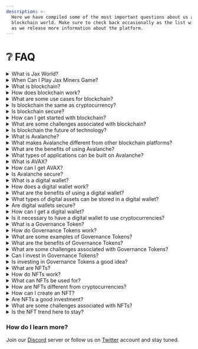 ```yaml
---
description: >-
  Here we have compiled some of the most important questions about us and
  blockchain world. Make sure to check back occasionally as the list will grow
  as we release more information about the platform.
---
```


# ❔ FAQ

<details>

<summary>What is Jax World?</summary>

Jax World is a blockchain platform where our team is developing Jax Miners - a wild west inspired world where will be able to step into the role of a miner, buy land, own mine, hire miners, buy mining equipment to improve their mining rate, compete with other mine owners and win various rewards. Along with our main game we will provide our users with various services and applications including but not limited to weekly raffles, lotteries, rewards based mini games and many more.

</details>

<details>

<summary>When Can I Play Jax Miners Game?</summary>

Jax Miners is currently in Pre-Production stage, our team is working very hard to start the Production stage where pre-alpha version of the game will be developed and tested by us and some of our early community members.\
Bellow are all stages of our game development plan:

<img src="https://learn.g2.com/hubfs/stages-of-game-development-1.png" alt="" data-size="original">

Follow our official channels for further news and updates about the platform.

</details>

<details>

<summary>What is blockchain? </summary>

Blockchain is a distributed digital ledger that records transactions in a secure and transparent way. It enables the creation of a decentralized database that is not controlled by any single entity, making it a more secure and reliable way to store and share information.

</details>

<details>

<summary>How does blockchain work? </summary>

Blockchain uses cryptography to create a secure, decentralized database of transactions. Each block in the chain contains a digital signature, timestamp, and transaction data, and is connected to the previous block in the chain, creating a permanent and tamper-proof record of all transactions.

</details>

<details>

<summary>What are some use cases for blockchain? </summary>

Blockchain has a variety of use cases, including digital identity verification, supply chain management, voting systems, and secure peer-to-peer transactions.

</details>

<details>

<summary>Is blockchain the same as cryptocurrency? </summary>

No, blockchain is the technology that enables cryptocurrencies like Bitcoin and Ethereum to function. Cryptocurrencies are a type of digital asset that are secured and managed using blockchain technology.

</details>

<details>

<summary>Is blockchain secure? </summary>

Yes, blockchain is considered to be a secure and tamper-proof way to store and share information. Its decentralized nature and use of cryptography make it difficult for hackers to alter or manipulate the data on the blockchain.

</details>

<details>

<summary>How can I get started with blockchain? </summary>

There are a variety of ways to get started with blockchain, including learning about the technology, investing in cryptocurrencies, or building your own blockchain-based application. There are also a number of online courses and resources available to help you get started.

</details>

<details>

<summary>What are some challenges associated with blockchain? </summary>

Some of the challenges associated with blockchain include scalability, interoperability, and regulatory issues. Blockchain technology is still in its early stages of development and adoption, and there are many technical and regulatory hurdles that need to be overcome before it can be widely adopted.

</details>

<details>

<summary>Is blockchain the future of technology? </summary>

It's difficult to say whether blockchain will be the future of technology, but it certainly has the potential to revolutionize the way we store and share information. As the technology continues to evolve and mature, it's likely that we'll see new and innovative use cases for blockchain emerge in the years to come.

</details>

<details>

<summary>What is Avalanche?</summary>

Avalanche is a blockchain platform that aims to provide high-speed and low-cost transactions, as well as a high degree of decentralization and security. It uses a consensus mechanism called Avalanche consensus, which allows for high throughput and fast finality.

</details>

<details>

<summary>What makes Avalanche different from other blockchain platforms? </summary>

Avalanche is different from other blockchain platforms in several ways. Its consensus mechanism, Avalanche consensus, is designed to be faster and more energy-efficient than other consensus mechanisms such as proof-of-work and proof-of-stake. It also allows for the creation of subnets, or custom blockchains that can be tailored to specific use cases and requirements.

</details>

<details>

<summary>What are the benefits of using Avalanche? </summary>

The benefits of using Avalanche include high transaction throughput, fast finality, low transaction fees, and a high degree of decentralization and security. Its architecture also allows for interoperability with other blockchain platforms and the creation of custom subnets for specific use cases.

</details>

<details>

<summary>What types of applications can be built on Avalanche? </summary>

Avalanche can support a wide range of decentralized applications (dApps), including financial applications such as decentralized exchanges and stablecoins, as well as non-financial applications such as supply chain management and identity verification.

</details>

<details>

<summary>What is AVAX? </summary>

AVAX is the native cryptocurrency of the Avalanche platform, which is used to pay for transaction fees and incentivize network participants to secure the network and participate in governance.

</details>

<details>

<summary>How can I get AVAX? </summary>

AVAX can be obtained through cryptocurrency exchanges such as Binance, Kraken, and Coinbase, as well as through decentralized exchanges (DEXs) that support the Avalanche platform. It can also be earned through staking, which involves holding AVAX and participating in the network's consensus mechanism.

</details>

<details>

<summary>Is Avalanche secure? </summary>

Avalanche is designed to be highly secure, with a high degree of decentralization and resistance to attacks such as double-spending and 51% attacks.

</details>

<details>

<summary>What is a digital wallet?</summary>

A digital wallet, also known as an e-wallet or mobile wallet, is a software application that allows users to store, send, and receive digital assets such as cryptocurrencies, tokens and NFTs. It can be accessed through a smartphone or computer.

</details>

<details>

<summary>How does a digital wallet work?</summary>

A digital wallet works by using a public key and a private key, which are used to send and receive digital assets securely. The public key serves as an address for receiving assets, while the private key serves as a password for accessing the wallet and authorizing transactions.

</details>

<details>

<summary>What are the benefits of using a digital wallet?</summary>

The benefits of using a digital wallet include convenience, accessibility, and security. Digital wallets allow users to store multiple assets in one place and can be accessed from anywhere with an internet connection. They also provide enhanced security features such as two-factor authentication and biometric authentication.

</details>

<details>

<summary>What types of digital assets can be stored in a digital wallet?</summary>

Digital wallets can store a variety of digital assets, including cryptocurrencies such as Bitcoin, Ethereum, and Litecoin, as well as tokens issued on blockchain networks.

</details>

<details>

<summary>Are digital wallets secure?</summary>

Digital wallets are generally secure, but it's important to choose a reputable wallet provider and take appropriate security measures such as using strong passwords and enabling two-factor authentication. It's also important to be aware of potential scams or phishing attacks that may attempt to gain access to your wallet.

</details>

<details>

<summary>How can I get a digital wallet? </summary>

You can get a digital wallet by downloading a wallet application from a reputable provider or by using an online wallet service. Some wallets are specific to certain cryptocurrencies, while others can store multiple types of assets.

</details>

<details>

<summary>Is it necessary to have a digital wallet to use cryptocurrencies? </summary>

No, it's not necessary to have a digital wallet to use cryptocurrencies, but it's highly recommended in order to have full control over your assets and to securely store them. Some cryptocurrency exchanges and online wallets also offer custodial services, but these come with added risks and limitations.

</details>

<details>

<summary>What is a Governance Token? </summary>

A Governance Token is a type of crypto token that gives holders the right to participate in the decision-making process of a blockchain-based project or platform. Holders of Governance Tokens can use their tokens to vote on proposals related to the project, such as changes to the protocol, changes to fees, and more.

</details>

<details>

<summary>How do Governance Tokens work? </summary>

Governance Tokens are created on a blockchain, typically using the Ethereum network. They are distributed to users who hold a certain amount of the project's cryptocurrency. Holders of Governance Tokens can use their tokens to participate in the decision-making process of the project, typically through a voting system.

</details>

<details>

<summary>What are some examples of Governance Tokens?</summary>

Some examples of Governance Tokens include MakerDAO's MKR, which is used to govern the Maker protocol and maintain the stability of the DAI stablecoin, and Compound's COMP, which is used to govern the Compound protocol and distribute governance rights and rewards to users.

</details>

<details>

<summary>What are the benefits of Governance Tokens?</summary>

Governance Tokens give users a say in the decision-making process of a project or platform, allowing them to have a direct impact on its direction and success. Holders of Governance Tokens can also earn rewards for participating in the governance process.

</details>

<details>

<summary>What are some challenges associated with Governance Tokens?</summary>

Some challenges associated with Governance Tokens include the potential for centralization, as large token holders may have an outsized influence on the decision-making process, and the potential for voter apathy or manipulation.

</details>

<details>

<summary>Can I invest in Governance Tokens? </summary>

Yes, you can invest in Governance Tokens just like any other crypto token. However, it's important to do your research and understand the risks associated with investing in the particular project or platform associated with the Governance Token.

</details>

<details>

<summary>Is investing in Governance Tokens a good idea? </summary>

As with any investment, it's important to do your research and understand the risks before investing in Governance Tokens. The value of Governance Tokens can be volatile, and there is always the risk of losing your investment. However, some investors believe that the potential for growth in the Governance Token market makes it a worthwhile investment opportunity.

</details>

<details>

<summary>What are NFTs?</summary>

NFTs, or Non-Fungible Tokens, are unique digital assets that represent ownership of a particular piece of digital content, such as art, music, or video. They are stored on a blockchain, making them secure and tamper-proof.

</details>

<details>

<summary>How do NFTs work?</summary>

NFTs are created on a blockchain, typically using the Ethereum network. Each NFT has a unique digital signature that represents ownership of a particular piece of digital content. NFTs can be bought, sold, and traded just like physical assets, and ownership can be verified on the blockchain.

</details>

<details>

<summary>What can NFTs be used for?</summary>

NFTs can be used to represent ownership of any digital content, including artwork, music, videos, and more. They can also be used in gaming and virtual worlds, where they can represent unique in-game items or assets.

</details>

<details>

<summary>How are NFTs different from cryptocurrencies?</summary>

While cryptocurrencies like Bitcoin and Ethereum are fungible, meaning that one unit is interchangeable with another, NFTs are non-fungible, meaning that each one is unique and represents ownership of a particular piece of digital content.

</details>

<details>

<summary>How can I create an NFT? </summary>

To create an NFT, you need to create a digital asset that you want to represent, such as a piece of artwork or a music track. Then, you can use an NFT platform like OpenSea or Rarible to mint the NFT and add it to the blockchain.

</details>

<details>

<summary>Are NFTs a good investment? </summary>

The value of NFTs can fluctuate, just like any other asset. Some NFTs have sold for millions of dollars, while others have not sold at all. As with any investment, it's important to do your research and understand the risks before investing in NFTs.

</details>

<details>

<summary>What are some challenges associated with NFTs?</summary>

Some of the challenges associated with NFTs include high transaction fees on the Ethereum network, concerns about the environmental impact of blockchain mining, and the potential for fraud or scams in the NFT market.

</details>

<details>

<summary>Is the NFT trend here to stay?</summary>

It's difficult to predict the future of the NFT market, but it has certainly gained a lot of attention and popularity in recent years. As with any emerging technology, it's possible that the hype could die down, or it could continue to grow and evolve in new and innovative ways.

</details>



### **How do I learn more?**

Join our [Discord](https://discord.com/invite/dPNE6fK4S4) server or follow us on [Twitter](https://twitter.com/jaxworld\_) account and stay tuned.
